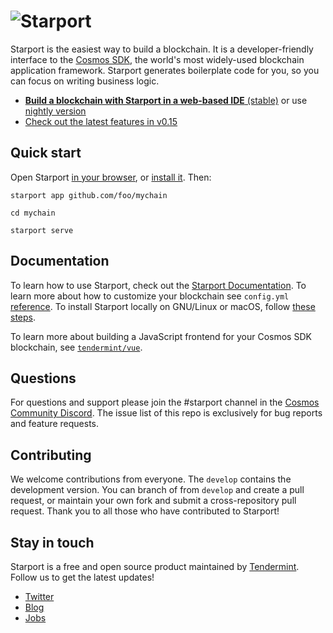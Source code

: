 # ![Starport](./assets/starport.jpg)

Starport is the easiest way to build a blockchain. It is a developer-friendly interface to the [Cosmos SDK](https://github.com/cosmos/cosmos-sdk), the world's most widely-used blockchain application framework. Starport generates boilerplate code for you, so you can focus on writing business logic.

* [**Build a blockchain with Starport in a web-based IDE** (stable)](https://gitpod.io/#https://github.com/tendermint/starport/tree/master) or use [nightly version](https://gitpod.io/#https://github.com/tendermint/starport/)
* [Check out the latest features in v0.15](https://www.youtube.com/watch?v=NmytpuD33lY)

## Quick start

Open Starport [in your browser](https://gitpod.io/#https://github.com/tendermint/starport/tree/master), or [install it](/docs/1%20Introduction/2%20Install.md). Then:

```
starport app github.com/foo/mychain

cd mychain

starport serve
```

## Documentation

To learn how to use Starport, check out the [Starport Documentation](/docs/README.md). To learn more about how to customize your blockchain see `config.yml` [reference](/docs/2%20Architecture/5%20Configuration.md). To install Starport locally on GNU/Linux or macOS, follow [these steps](/docs/1%20Introduction/2%20Install.md).

To learn more about building a JavaScript frontend for your Cosmos SDK blockchain, see [`tendermint/vue`](https://github.com/tendermint/vue).

## Questions

For questions and support please join the #starport channel in the [Cosmos Community Discord](https://discord.com/invite/W8trcGV). The issue list of this repo is exclusively for bug reports and feature requests.

## Contributing

We welcome contributions from everyone. The `develop` contains the development version. You can branch of from `develop` and create a pull request, or maintain your own fork and submit a cross-repository pull request. Thank you to all those who have contributed to Starport!

## Stay in touch

Starport is a free and open source product maintained by [Tendermint](https://tendermint.com). Follow us to get the latest updates!

- [Twitter](https://twitter.com/tendermint_team)
- [Blog](https://medium.com/tendermint)
- [Jobs](https://tendermint.com/careers)

